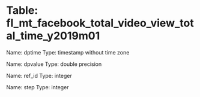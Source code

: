 Table: fl_mt_facebook_total_video_view_total_time_y2019m01
==========================================================

Name: dptime
Type: timestamp without time zone

Name: dpvalue
Type: double precision

Name: ref_id
Type: integer

Name: step
Type: integer

